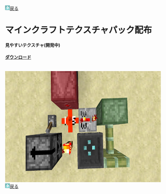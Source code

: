 <html>
	<body>
		<img src="/../../../A301821D-EDD4-4194-96DB-E244DD3B5B57.gif" alt=""><a href="../">戻る</a><br />
		<h1>マインクラフトテクスチャパック配布</h1>
		<h4>見やすいテクスチャ(開発中)</h4>
    <h4><a href="miyasui.zip" download>ダウンロード</a></h4><br />
		<img src="miyasui.png" alt="" width="640" height="360" /><br />
		<img src="/../../../A301821D-EDD4-4194-96DB-E244DD3B5B57.gif" alt=""><a href="../">戻る</a><br />
	</body>
</html>
